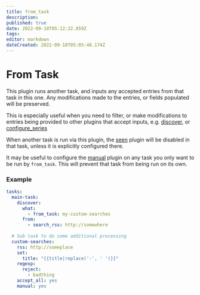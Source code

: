 ```yaml
---
title: from_task
description: 
published: true
date: 2022-09-18T05:12:22.859Z
tags: 
editor: markdown
dateCreated: 2022-09-18T05:05:48.174Z
---
```


# From Task

This plugin runs another task, and inputs any accepted entries from that task in this one. Any modifications made to the entries, or fields populated will be preserved.

This is especially useful when you need to filter, or make modifications to entries being provided to other plugins that accept inputs, e.g.
[discover](/Plugins/discover), or [configure_series](/Plugins/configure_series)

When another task is run via this plugin, the [seen](/Plugins/seen) plugin will be disabled in that task, unless it is explicitly configured there.

It may be useful to configure the [manual](/Plugins/manual) plugin on any task you only want to be run by `from_task`. This will prevent that task from being run on its own.

### Example

```yaml
tasks:
  main-task:
    discover:
      what:
        - from_task: my-custom-searches
      from:
        - search_rss: http://somewhere
  
  # Sub task to do some additional processing
  custom-searches:
    rss: http://someplace
    set:
      title: "{{title|replace('-', ' ')}}"
    regexp:
      reject:
        - badthing
    accept_all: yes
    manual: yes
```
